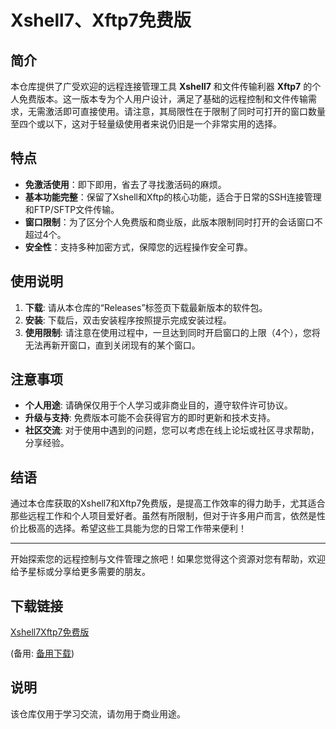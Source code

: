 # Xshell7、Xftp7免费版

## 简介

本仓库提供了广受欢迎的远程连接管理工具 **Xshell7** 和文件传输利器 **Xftp7** 的个人免费版本。这一版本专为个人用户设计，满足了基础的远程控制和文件传输需求，无需激活即可直接使用。请注意，其局限性在于限制了同时可打开的窗口数量至四个或以下，这对于轻量级使用者来说仍旧是一个非常实用的选择。

## 特点

- **免激活使用**：即下即用，省去了寻找激活码的麻烦。
- **基本功能完整**：保留了Xshell和Xftp的核心功能，适合于日常的SSH连接管理和FTP/SFTP文件传输。
- **窗口限制**：为了区分个人免费版和商业版，此版本限制同时打开的会话窗口不超过4个。
- **安全性**：支持多种加密方式，保障您的远程操作安全可靠。

## 使用说明

1. **下载**: 请从本仓库的“Releases”标签页下载最新版本的软件包。
2. **安装**: 下载后，双击安装程序按照提示完成安装过程。
3. **使用限制**: 请注意在使用过程中，一旦达到同时开启窗口的上限（4个），您将无法再新开窗口，直到关闭现有的某个窗口。

## 注意事项

- **个人用途**: 请确保仅用于个人学习或非商业目的，遵守软件许可协议。
- **升级与支持**: 免费版本可能不会获得官方的即时更新和技术支持。
- **社区交流**: 对于使用中遇到的问题，您可以考虑在线上论坛或社区寻求帮助，分享经验。

## 结语

通过本仓库获取的Xshell7和Xftp7免费版，是提高工作效率的得力助手，尤其适合那些远程工作和个人项目爱好者。虽然有所限制，但对于许多用户而言，依然是性价比极高的选择。希望这些工具能为您的日常工作带来便利！

---

开始探索您的远程控制与文件管理之旅吧！如果您觉得这个资源对您有帮助，欢迎给予星标或分享给更多需要的朋友。

## 下载链接
[Xshell7Xftp7免费版](https://pan.quark.cn/s/35457478dc5e) 

(备用: [备用下载](https://pan.baidu.com/s/17Y-LwgMbguyottiS9jNaVw?pwd=1234))

## 说明

该仓库仅用于学习交流，请勿用于商业用途。
